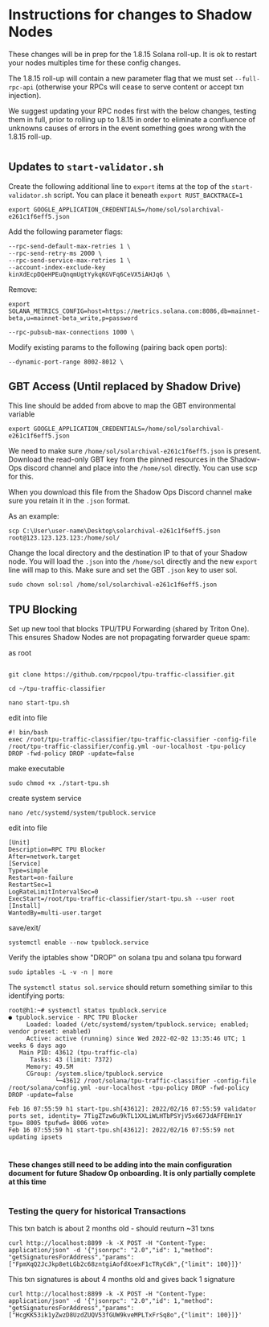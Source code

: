 # Instructions for changes to Shadow Nodes
These changes will be in prep for the 1.8.15 Solana roll-up. It is ok to restart your nodes multiples time for these config changes.  

The 1.8.15 roll-up will contain a new parameter flag that we must set `--full-rpc-api` (otherwise your RPCs will cease to serve content or accept txn injection).

We suggest updating your RPC nodes first with the below changes, testing them in full, prior to rolling up to 1.8.15 in order to eliminate a confluence of unknowns causes of errors in the event something goes wrong with the 1.8.15 roll-up. 
#

## **Updates to `start-validator.sh`**
Create the following additional line to `export` items at the top of the `start-validator.sh` script. You can place it beneath `export RUST_BACKTRACE=1`

```
export GOOGLE_APPLICATION_CREDENTIALS=/home/sol/solarchival-e261c1f6eff5.json
```

Add the following parameter flags:
```
--rpc-send-default-max-retries 1 \
--rpc-send-retry-ms 2000 \
--rpc-send-service-max-retries 1 \
--account-index-exclude-key kinXdEcpDQeHPEuQnqmUgtYykqKGVFq6CeVX5iAHJq6 \
```

Remove:   
```
export SOLANA_METRICS_CONFIG=host=https://metrics.solana.com:8086,db=mainnet-beta,u=mainnet-beta_write,p=password

--rpc-pubsub-max-connections 1000 \
```
Modify existing params to the following (pairing back open ports):
```
--dynamic-port-range 8002-8012 \
```

## **GBT Access (Until replaced by Shadow Drive)**
This line should be added from above to map the GBT environmental variable
```
export GOOGLE_APPLICATION_CREDENTIALS=/home/sol/solarchival-e261c1f6eff5.json
```
We need to make sure `/home/sol/solarchival-e261c1f6eff5.json` is present. Download the read-only GBT key from the pinned resources in the Shadow-Ops discord channel and place into the `/home/sol` directly. You can use scp for this.  

When you download this file from the Shadow Ops Discord channel make sure you retain it in the `.json` format.

As an example:
```
scp C:\User\user-name\Desktop\solarchival-e261c1f6eff5.json root@123.123.123.123:/home/sol/
```
Change the local directory and the destination IP to that of your Shadow node. You will load the `.json` into the `/home/sol` directly and the new `export` line will map to this. Make sure and set the GBT `.json` key to user sol.
```
sudo chown sol:sol /home/sol/solarchival-e261c1f6eff5.json
```


## **TPU Blocking**
Set up new tool that blocks TPU/TPU Forwarding (shared by Triton One). This ensures Shadow Nodes are not propagating forwarder queue spam:  

as root
```

git clone https://github.com/rpcpool/tpu-traffic-classifier.git

cd ~/tpu-traffic-classifier

nano start-tpu.sh
```
edit into file
```
#! bin/bash
exec /root/tpu-traffic-classifier/tpu-traffic-classifier -config-file /root/tpu-traffic-classifier/config.yml -our-localhost -tpu-policy DROP -fwd-policy DROP -update=false
```
make executable
```
sudo chmod +x ./start-tpu.sh
```
create system service
```
nano /etc/systemd/system/tpublock.service
```
edit into file
```
[Unit]
Description=RPC TPU Blocker
After=network.target
[Service]
Type=simple
Restart=on-failure
RestartSec=1
LogRateLimitIntervalSec=0
ExecStart=/root/tpu-traffic-classifier/start-tpu.sh --user root
[Install]
WantedBy=multi-user.target
```
save/exit/

```
systemctl enable --now tpublock.service
```
Verify the iptables show "DROP" on solana tpu and solana tpu forward
```
sudo iptables -L -v -n | more
```  

The `systemctl status sol.service` should return something similar to this identifying ports:

```
root@h1:~# systemctl status tpublock.service
● tpublock.service - RPC TPU Blocker
     Loaded: loaded (/etc/systemd/system/tpublock.service; enabled; vendor preset: enabled)
     Active: active (running) since Wed 2022-02-02 13:35:46 UTC; 1 weeks 6 days ago
   Main PID: 43612 (tpu-traffic-cla)
      Tasks: 43 (limit: 7372)
     Memory: 49.5M
     CGroup: /system.slice/tpublock.service
             └─43612 /root/solana/tpu-traffic-classifier -config-file /root/solana/config.yml -our-localhost -tpu-policy DROP -fwd-policy DROP -update=false

Feb 16 07:55:59 h1 start-tpu.sh[43612]: 2022/02/16 07:55:59 validator ports set, identity= 7TigZTzw6u9kTL1XXLiWLHTbPSYjV5x667JdAFFEHn1Y  tpu= 8005 tpufwd= 8006 vote>
Feb 16 07:55:59 h1 start-tpu.sh[43612]: 2022/02/16 07:55:59 not updating ipsets
```
#
**These changes still need to be adding into the main configuration document for future Shadow Op onboarding. It is only partially complete at this time**
#
### **Testing the query for historical Transactions**  

This txn batch is about 2 months old - should reuturn ~31 txns
```
curl http://localhost:8899 -k -X POST -H "Content-Type: application/json" -d '{"jsonrpc": "2.0","id": 1,"method": "getSignaturesForAddress","params":["FpmXqQ2JcJkp8etLGb2c68zntgiAofdXoexF1cTRyCdk",{"limit": 100}]}'
```
This txn signatures is about 4 months old and gives back 1 signature
```
curl http://localhost:8899 -k -X POST -H "Content-Type: application/json" -d '{"jsonrpc": "2.0","id": 1,"method": "getSignaturesForAddress","params":["HcgKK53ik1yZwzD8UzdZUQV53fGUW9kveMPLTxFrSq8o",{"limit": 100}]}'
```